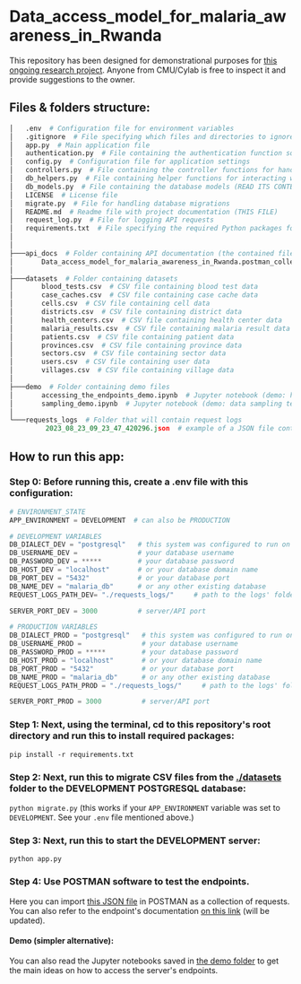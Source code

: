 # Data_access_model_for_malaria_awareness_in_Rwanda
This repository has been designed for demonstrational purposes for [this ongoing research project](https://drive.google.com/file/d/1dps8J_RSjVfLxSNQgXv6QEFGfBnSMVZK/view). Anyone from CMU/Cylab is free to inspect it and provide suggestions to the owner. 
## Files & folders structure:

```python
│   .env  # Configuration file for environment variables
│   .gitignore  # File specifying which files and directories to ignore in Git version control
│   app.py  # Main application file
│   authentication.py  # File containing the authentication function source code
│   config.py  # Configuration file for application settings
│   controllers.py  # File containing the controller functions for handling API requests
│   db_helpers.py  # File containing helper functions for interacting with the database
│   db_models.py  # File containing the database models (READ ITS CONTENTS TO KNOW THE DB STRUCTURE)
│   LICENSE  # License file
│   migrate.py  # File for handling database migrations
│   README.md  # Readme file with project documentation (THIS FILE)
│   request_log.py  # File for logging API requests
│   requirements.txt  # File specifying the required Python packages for the project
│
│
├───api_docs  # Folder containing API documentation (the contained file can be imported as a POSTMAN collection)
│       Data_access_model_for_malaria_awareness_in_Rwanda.postman_collection.json  # JSON file (API docs)
│
├───datasets  # Folder containing datasets
│       blood_tests.csv  # CSV file containing blood test data
│       case_caches.csv  # CSV file containing case cache data
│       cells.csv  # CSV file containing cell data
│       districts.csv  # CSV file containing district data
│       health_centers.csv  # CSV file containing health center data
│       malaria_results.csv  # CSV file containing malaria result data
│       patients.csv  # CSV file containing patient data
│       provinces.csv  # CSV file containing province data
│       sectors.csv  # CSV file containing sector data
│       users.csv  # CSV file containing user data
│       villages.csv  # CSV file containing village data
│
├───demo  # Folder containing demo files
│       accessing_the_endpoints_demo.ipynb  # Jupyter notebook (demo: how to access the API endpoints)
│       sampling_demo.ipynb  # Jupyter notebook (demo: data sampling techniques)
│
└───requests_logs  # Folder that will contain request logs
         2023_08_23_09_23_47_420296.json  # example of a JSON file containing an example request log

```

## How to run this app:
### Step 0: Before running this, create a .env file with this configuration:

```python
# ENVIRONMENT_STATE
APP_ENVIRONMENT = DEVELOPMENT  # can also be PRODUCTION

# DEVELOPMENT VARIABLES
DB_DIALECT_DEV = "postgresql"   # this system was configured to run on postgresql
DB_USERNAME_DEV =               # your database username
DB_PASSWORD_DEV = *****         # your database password
DB_HOST_DEV = "localhost"       # or your database domain name
DB_PORT_DEV = "5432"            # or your database port
DB_NAME_DEV = "malaria_db"      # or any other existing database
REQUEST_LOGS_PATH_DEV= "./requests_logs/"     # path to the logs' folder

SERVER_PORT_DEV = 3000          # server/API port

# PRODUCTION VARIABLES
DB_DIALECT_PROD = "postgresql"   # this system was configured to run on postgresql
DB_USERNAME_PROD =               # your database username
DB_PASSWORD_PROD = *****         # your database password
DB_HOST_PROD = "localhost"       # or your database domain name
DB_PORT_PROD = "5432"            # or your database port
DB_NAME_PROD = "malaria_db"      # or any other existing database
REQUEST_LOGS_PATH_PROD = "./requests_logs/"     # path to the logs' folder

SERVER_PORT_PROD = 3000          # server/API port

```
### Step 1: Next, using the terminal, cd to this repository's root directory and run this to install required packages:
`pip install -r requirements.txt`

### Step 2: Next, run this to migrate CSV files from the [./datasets](./datasets) folder to the DEVELOPMENT POSTGRESQL database:
`python migrate.py`
(this works if your `APP_ENVIRONMENT` variable was set to `DEVELOPMENT`. See your `.env` file mentioned above.)

### Step 3: Next, run this to start the DEVELOPMENT server:
`python app.py`

### Step 4: Use POSTMAN software to test the endpoints.
Here you can import [this JSON file](api_docs\Data_access_model_for_malaria_awareness_in_Rwanda.postman_collection.json) in POSTMAN as a collection of requests.
You can also refer to the endpoint's documentation [on this link](https://documenter.getpostman.com/view/21729470/2s9XxsWGep) (will be updated).

#### Demo (simpler alternative):
You can also read the Jupyter notebooks saved in [the demo folder](./demo/) to get the main ideas on how to access the server's endpoints.

